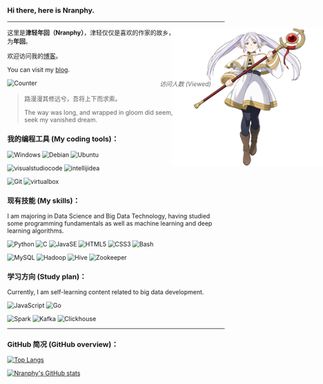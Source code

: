 ### Hi there, here is Nranphy.

* * *

<a href="https://github.com/Nranphy">
    <img src="./imgs/フリーレン.png" 
    style="position: absolute; right: 0px; width: 25em; height: auto;"
    align="right" 
    style="width: 25em; height: auto;">
</a>

这里是**津轻年回（Nranphy）**，津轻仅仅是喜欢的作家的故乡，你可以直接称呼我为**年回**。

欢迎访问我的[博客](https://blog.nranp.com)。

You can visit my [blog](https://blog.nranp.com).

<img
src="https://count.getloli.com/get/@Nranphy?theme=rule34"
alt="Counter"
style="float: left; width: 23em; height: auto;">
<p style="position: relative; text-align: center; font-style: italic; color: #666;">
    访问人数 (Viewed)
</p>

> 路漫漫其修远兮，吾将上下而求索。
> 
> The way was long, and wrapped in gloom did seem,
> As I urged on to seek my vanished dream.

### 我的编程工具 (My coding tools)：

![Windows](https://img.shields.io/badge/-Windows-0078D6?style=flat-square&logo=Windows&logoColor=fff) ![Debian](https://img.shields.io/badge/-Debian-A81D33?style=flat-square&logo=Debian&logoColor=fff) ![Ubuntu](https://img.shields.io/badge/-Ubuntu-E95420?style=flat-square&logo=Ubuntu&logoColor=fff)

![visualstudiocode](https://img.shields.io/badge/-VSCode-007ACC?style=flat-square&logo=visualstudiocode&logoColor=fff) ![intellijidea](https://img.shields.io/badge/-IJ_IDEA-000?style=flat-square&logo=intellijidea&logoColor=fff)

![Git](https://img.shields.io/badge/-Git-F05032?style=flat-square&logo=git&logoColor=fff) ![virtualbox](https://img.shields.io/badge/-VirtualBox-183A61?style=flat-square&logo=virtualbox&logoColor=fff)

### 现有技能 (My skills)：

I am majoring in Data Science and Big Data Technology, having studied some programming fundamentals as well as machine learning and deep learning algorithms.

![Python](https://img.shields.io/badge/-Python-3776AB?style=flat-square&logo=Python&logoColor=fff) ![C](https://img.shields.io/badge/-C-A8B9CC?style=flat-square&logo=C&logoColor=fff) ![JavaSE](https://img.shields.io/badge/-JavaSE-orange?style=flat-square&logo=Oracle&logoColor=fff) ![HTML5](https://img.shields.io/badge/-HTML5-E34F26?style=flat-square&logo=HTML5&logoColor=fff) ![CSS3](https://img.shields.io/badge/-CSS3-1572B6?style=flat-square&logo=CSS3&logoColor=fff) ![Bash](https://img.shields.io/badge/-GNUBash-4EAA25?style=flat-square&logo=GNUBash&logoColor=fff)

![MySQL](https://img.shields.io/badge/-MySQL-4479A1?style=flat-square&logo=MySQL&logoColor=fff) ![Hadoop](https://img.shields.io/badge/-Hadoop-66CCFF?style=flat-square&logo=ApacheHadoop&logoColor=000) ![Hive](https://img.shields.io/badge/-Hive-FDEE21?style=flat-square&logo=ApacheHive&logoColor=000) ![Zookeeper](https://img.shields.io/badge/-Zookeeper-4b7835?style=flat-square&logo=Apache&logoColor=fff)

### 学习方向 (Study plan)：

Currently, I am self-learning content related to big data development.

![JavaScript](https://img.shields.io/badge/-JavaScript-F7DF1E?style=flat-square&logo=JavaScript&logoColor=000)  ![Go](https://img.shields.io/badge/-Go-00ADD8?style=flat-square&logo=Go&logoColor=fff)

![Spark](https://img.shields.io/badge/-Spark-E25A1C?style=flat-square&logo=ApacheSpark&logoColor=fff) ![Kafka](https://img.shields.io/badge/-Kafka-231F20?style=flat-square&logo=ApacheKafka&logoColor=fff) ![Clickhouse](https://img.shields.io/badge/-Clickhouse-efcf3a?style=flat-square&logo=Apache&logoColor=000)

* * *

### GitHub 简况 (GitHub overview)：

[![Top Langs](https://github-readme-stats.vercel.app/api/top-langs/?username=Nranphy&theme=tokyonight)](https://github.com/Nranphy)

[![Nranphy's GitHub stats](https://github-readme-stats.vercel.app/api?username=Nranphy&show_icons=true&theme=tokyonight)](https://github.com/Nranphy)
